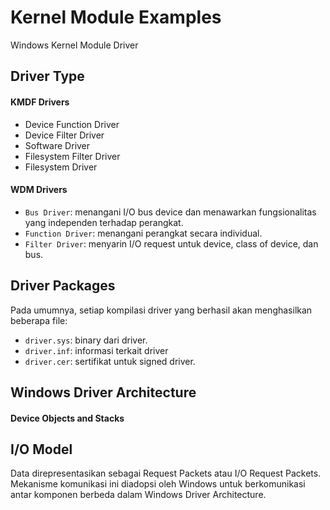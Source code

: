 # Kernel Module Examples

Windows Kernel Module Driver

## Driver Type

#### KMDF Drivers

- Device Function Driver
- Device Filter Driver
- Software Driver
- Filesystem Filter Driver
- Filesystem Driver

#### WDM Drivers

- `Bus Driver`: menangani I/O bus device dan menawarkan fungsionalitas yang independen terhadap perangkat.
- `Function Driver`: menangani perangkat secara individual.
- `Filter Driver`: menyarin I/O request untuk device, class of device, dan bus.

## Driver Packages

Pada umumnya, setiap kompilasi driver yang berhasil akan menghasilkan beberapa file:

- `driver.sys`: binary dari driver.
- `driver.inf`: informasi terkait driver
- `driver.cer`: sertifikat untuk signed driver.

## Windows Driver Architecture

#### Device Objects and Stacks

## I/O Model

Data direpresentasikan sebagai Request Packets atau I/O Request Packets. Mekanisme komunikasi ini diadopsi oleh Windows untuk berkomunikasi antar komponen berbeda dalam Windows Driver Architecture.

